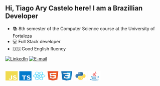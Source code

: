 ## Hi, Tiago Ary Castelo here! I am a Brazillian Developer
- :books: 8th semester of the Computer Science course at the University of Fortaleza
- :computer: Full Stack developer
- :us: Good English fluency



[![LinkedIn](https://img.shields.io/badge/-LinkedIn-blue?style=flat&logo=LinkedIn&logoColor=white)](https://linkedin.com/in/tiago-ary)
[![E-mail](https://img.shields.io/badge/-Email-red?style=flat&logo=Gmail&logoColor=white)](mailto:seuemail@gmail.com)

<div style="display: inline_block, margin-bottom: 2px"><br>
  <img align="center" alt="Tiago-Js" height="30" width="40" src="https://raw.githubusercontent.com/devicons/devicon/master/icons/javascript/javascript-plain.svg">
  <img align="center" alt="Tiago-Ts" height="30" width="40" src="https://raw.githubusercontent.com/devicons/devicon/master/icons/typescript/typescript-plain.svg">
  <img align="center" alt="Tiago-React" height="30" width="40" src="https://raw.githubusercontent.com/devicons/devicon/master/icons/react/react-original.svg">
  <img align="center" alt="Tiago-HTML" height="30" width="40" src="https://raw.githubusercontent.com/devicons/devicon/master/icons/html5/html5-original.svg">
  <img align="center" alt="Tiago-CSS" height="30" width="40" src="https://raw.githubusercontent.com/devicons/devicon/master/icons/css3/css3-original.svg">
  <img align="center" alt="Tiago-Python" height="30" width="40" src="https://raw.githubusercontent.com/devicons/devicon/master/icons/python/python-original.svg">
  <img align="center" alt="Tiago-Csharp" height="30" width="40" src="https://raw.githubusercontent.com/devicons/devicon/master/icons/java/java-original.svg">
</div>


 


